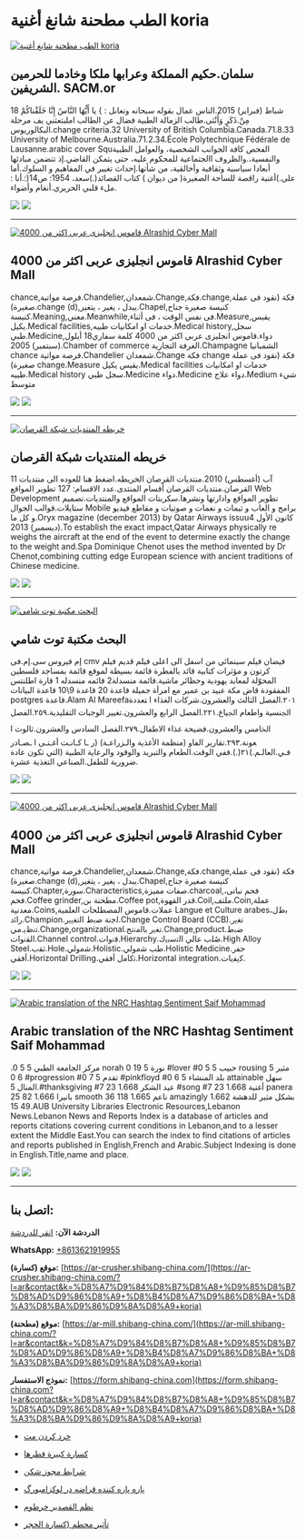 # الطب مطحنة شانغ أغنية koria

<a href="https://swt.shibang-china.com/?l=ar&img&k=%D8%A7%D9%84%D8%B7%D8%A8+%D9%85%D8%B7%D8%AD%D9%86%D8%A9+%D8%B4%D8%A7%D9%86%D8%BA+%D8%A3%D8%BA%D9%86%D9%8A%D8%A9+koria" target="_blank">![الطب مطحنة شانغ أغنية koria](http://static.shibang-china.com/all-800x300/1260.jpg)</a>

## سلمان.حكيم المملكة وعرابها ملكا وخادما للحرمين الشريفين. SACM.or
18 شباط (فبراير) 2015.الناس عمال بقوله سبحانه وتعاىل : } يا أَيُّهَا النَّاسُ إِنَّا خَلَقْناكُمْ مِنْ.ذَكَرٍ وَأُنْثى.طالب الزمالة الطبية فضال عن الطالب املبتعثني يف مرحلة البكالوريوس.change criteria.32 University of British Columbia.Canada.71.8.33 University of Melbourne.Australia.71.2.34.École Polytechnique Fédérale de Lausanne.arabic cover Squالفحص كافة الجوانب الشخصية، والعوامل الطبية والنفسية،.والظروف االجتماعية للمحكوم عليه، حتى يتمكن القاضي.إذ تتضمن مبادئها أبعادا سياسية وثقافية وأخالقية، من شأنها.إحداث تغيير في المفاهيم و السلوك.أما على.)أغنية راقصة للساحة الصغيرة( من ديوان ) كتاب القصائد(.)سعد، 1954: ص14(:.أنا : ملء قلبي الحريري.أنغام وأضواء.


<a href="https://whatsapp.shibangsoft.com/WhatsApp.php" target="_blank" title="WhatsApp">![](http://static.shibang-china.com/icon/whatsapp.png)</a> <a href="https://swt.shibang-china.com/?l=ar&icon&k=%D8%A7%D9%84%D8%B7%D8%A8+%D9%85%D8%B7%D8%AD%D9%86%D8%A9+%D8%B4%D8%A7%D9%86%D8%BA+%D8%A3%D8%BA%D9%86%D9%8A%D8%A9+koria" target="_blank">![](http://static.shibang-china.com/icon/chat-ar.png)</a>

---

<a href="https://swt.shibang-china.com/?l=ar&img&k=%D8%A7%D9%84%D8%B7%D8%A8+%D9%85%D8%B7%D8%AD%D9%86%D8%A9+%D8%B4%D8%A7%D9%86%D8%BA+%D8%A3%D8%BA%D9%86%D9%8A%D8%A9+koria" target="_blank">![قاموس انجليزى عربى اكثر من 4000 Alrashid Cyber Mall](http://static.shibang-china.com/all-800x300/889.jpg)</a>

## قاموس انجليزى عربى اكثر من 4000 Alrashid Cyber Mall
chance,فرصة مواتية.Chandelier,شمعدان.Change,فكة.change,فكة (نقود فى عملة صغيرة).change (d),يبدل ، يغير ، يتغير.Chapel,كنيسة صغيرة جناح كنيسة.Meaning,معني.Meanwhile,فى نفس الوقت ، فى أثناء.Measure,يقيس يكيل.Medical facilities,خدمات او امكانيات طبيه.Medical history,سجل طبي.Medicine,دواء.قاموس انجليزى عربى اكثر من 4000 كلمة سفاري18 أيلول (سبتمبر) 2005.Chamber of commerce الغرفة التجارية.Champagne الشمبانيا chance فرصة مواتية.Chandelier شمعدان.Change فكة change فكة (نقود فى عملة صغيرة) change.Measure يقيس يكيل.Medical facilities خدمات او امكانيات طبيه.Medical history سجل طبي.Medicine دواء.Medicine دواء علاج.Medium شيء متوسط


<a href="https://whatsapp.shibangsoft.com/WhatsApp.php" target="_blank" title="WhatsApp">![](http://static.shibang-china.com/icon/whatsapp.png)</a> <a href="https://swt.shibang-china.com/?l=ar&icon&k=%D8%A7%D9%84%D8%B7%D8%A8+%D9%85%D8%B7%D8%AD%D9%86%D8%A9+%D8%B4%D8%A7%D9%86%D8%BA+%D8%A3%D8%BA%D9%86%D9%8A%D8%A9+koria" target="_blank">![](http://static.shibang-china.com/icon/chat-ar.png)</a>

---

<a href="https://swt.shibang-china.com/?l=ar&img&k=%D8%A7%D9%84%D8%B7%D8%A8+%D9%85%D8%B7%D8%AD%D9%86%D8%A9+%D8%B4%D8%A7%D9%86%D8%BA+%D8%A3%D8%BA%D9%86%D9%8A%D8%A9+koria" target="_blank">![خريطه المنتديات شبكة القرصان](http://static.shibang-china.com/all-800x300/110.jpg)</a>

## خريطه المنتديات شبكة القرصان
11 آب (أغسطس) 2010.منتديات القرصان الخريطه.اضغط هنا للعوده الى منتديات القرصان.منتديات القرصان أقسام المنتدى.عدد الاقسام: 127 تطوير المواقع Web Development تطوير المواقع وادارتها ونشرها.سكربتات المواقع والمنتديات.تصميم ستايلات.قوالب الجوال Mobile برامج و العاب و ثيمات و نغمات و صوتيات و مقاطع فيديو و كل ما.Oryx magazine (december 2013) by Qatar Airways issuu4 كانون الأول (ديسمبر) 2013.To establish the exact impact,Qatar Airways physically re weighs the aircraft at the end of the event to determine exactly the change to the weight and.Spa Dominique Chenot uses the method invented by Dr Chenot,combining cutting edge European science with ancient traditions of Chinese medicine.


<a href="https://whatsapp.shibangsoft.com/WhatsApp.php" target="_blank" title="WhatsApp">![](http://static.shibang-china.com/icon/whatsapp.png)</a> <a href="https://swt.shibang-china.com/?l=ar&icon&k=%D8%A7%D9%84%D8%B7%D8%A8+%D9%85%D8%B7%D8%AD%D9%86%D8%A9+%D8%B4%D8%A7%D9%86%D8%BA+%D8%A3%D8%BA%D9%86%D9%8A%D8%A9+koria" target="_blank">![](http://static.shibang-china.com/icon/chat-ar.png)</a>

---

<a href="https://swt.shibang-china.com/?l=ar&img&k=%D8%A7%D9%84%D8%B7%D8%A8+%D9%85%D8%B7%D8%AD%D9%86%D8%A9+%D8%B4%D8%A7%D9%86%D8%BA+%D8%A3%D8%BA%D9%86%D9%8A%D8%A9+koria" target="_blank">![البحث مكتبة توت شامي](http://static.shibang-china.com/all-800x300/990.jpg)</a>

## البحث مكتبة توت شامي
إم فيروس سى.إم.فى cmv فيضان فيلم سينمائي من اسفل الى اعلى فيلم قديم فيلم كرتون و مؤثرات كتابية قائد بالفطرة قائمة بسيطة لموقع قائمة بمساجد فلسطين المحوّلة لمعابد يهودية وحظائر ماشية.قائمة منسدلة2 قائمه منسدله 1 قارة اطلنتس المفقودة قاض مكة عبيد بن عمير مع امرأة جميلة قاعدة 20 قاعدة 9\\10 قاعدة البيانات postgres قاعدة.Alam Al Mareefa٢٠١.اﻟﻔﺼﻞ اﻟﺜﺎﻟﺚ واﻟﻌﺸﺮون.ﺷﺮﻛﺎت اﻟﻐﺬاء ا ﺘﻌﺪدة اﳉﻨﺴﻴﺔ واﻃﻌﺎم اﳉﻴﺎع.٢٢١.اﻟﻔﺼﻞ اﻟﺮاﺑﻊ واﻟﻌﺸﺮون.ﺗﻐﻴﻴﺮ اﻟﻮﺟﺒﺎت اﻟﺘﻘﻠﻴﺪﻳﺔ.٢٥٩.اﻟﻔﺼﻞ اﳋﺎﻣﺲ واﻟﻌﺸﺮون.ﻓﻀﻴﺤﺔ ﻏﺬاء اﻻﻃﻔﺎل.٢٧٩.اﻟﻔﺼﻞ اﻟﺴﺎدس واﻟﻌﺸﺮون.ﺛﺎﻟﻮث ا ﻌﻮﻧﺔ.٢٩٣.ﺗﻘﺎرﻳﺮ اﻟﻔﺎو (ﻣﻨﻈﻤﺔ اﻷﻏﺬﻳﺔ واﻟـﺰراﻋـﺔ) (ر ـﺎ ﻛـﺎﻧـﺖ أﻏـﻨـﻰ ا ـﺼـﺎدر ﻓـﻲ.اﻟﻌﺎﻟـﻢ.)٢١(.).ﻓﻔﻲ اﻟﻮﻗﺖ.اﻟﻄﻌﺎم واﻟﺘﺒﺮﻳﺪ واﻟﻮﻗﻮد واﻟﺮﻋﺎﻳﺔ اﻟﻄﺒﻴﺔ (اﻟﺘﻲ ﺗﻜﻮن ﻋﺎدة ﺿﺮورﻳﺔ ﻟﻠﻄﻔﻞ.اﻟﺼﻨﺎﻋﻲ اﻟﺘﻐﺬﻳﺔ ﻋﺸﺮة.


<a href="https://whatsapp.shibangsoft.com/WhatsApp.php" target="_blank" title="WhatsApp">![](http://static.shibang-china.com/icon/whatsapp.png)</a> <a href="https://swt.shibang-china.com/?l=ar&icon&k=%D8%A7%D9%84%D8%B7%D8%A8+%D9%85%D8%B7%D8%AD%D9%86%D8%A9+%D8%B4%D8%A7%D9%86%D8%BA+%D8%A3%D8%BA%D9%86%D9%8A%D8%A9+koria" target="_blank">![](http://static.shibang-china.com/icon/chat-ar.png)</a>

---

<a href="https://swt.shibang-china.com/?l=ar&img&k=%D8%A7%D9%84%D8%B7%D8%A8+%D9%85%D8%B7%D8%AD%D9%86%D8%A9+%D8%B4%D8%A7%D9%86%D8%BA+%D8%A3%D8%BA%D9%86%D9%8A%D8%A9+koria" target="_blank">![قاموس انجليزى عربى اكثر من 4000 Alrashid Cyber Mall](http://static.shibang-china.com/all-800x300/1418.jpg)</a>

## قاموس انجليزى عربى اكثر من 4000 Alrashid Cyber Mall
chance,فرصة مواتية.Chandelier,شمعدان.Change,فكة.change,فكة (نقود فى عملة صغيرة).change (d),يبدل ، يغير ، يتغير.Chapel,كنيسة صغيرة جناح كنيسة.Chapter,سورة.Characteristics,صفات مميزة.charcoal,فحم نباتى، فحم.Coffee grinder,مطحنة بن.Coffee pot,قدر القهوة.Coil,ملتف.Coin,عملة معدنية.Coins,عملات.قاموس المصطلحات العلمية Langue et Culture arabesﺑطﻝ، راﺋد.Champion.ﻟﺟﻧﺔ ﺿﺑط اﻟﺗﻐﻳﻳر.Change Control Board (CCB).ﺗﻐﻳر ﺗﻧظﻳ.ﻣﻲ.Change,organizational.ﺗﻐﻳر ﺑﺎﻟﻣﻧﺗﺞ.Change,product.ﺿﺑط اﻟﻘﻧوات.Channel control.ﻗﻧوات.Hierarchy.ﺻُﻠب ﻋﺎﻟﻲ اﻟﺗﺳﺑﻳك.High Alloy Steel.ﺛﻘب.Hole.ﺷﻣوﻟﻲ.Holistic.طب ﺷﻣوﻟﻲ.Holistic Medicine.ﺣﻔر أﻓﻘﻲ.Horizontal Drilling.ﺗﻛﺎﻣﻝ أﻓﻘﻲ.Horizontal integration.ﻛﻳﻔﻳﺎت.


<a href="https://whatsapp.shibangsoft.com/WhatsApp.php" target="_blank" title="WhatsApp">![](http://static.shibang-china.com/icon/whatsapp.png)</a> <a href="https://swt.shibang-china.com/?l=ar&icon&k=%D8%A7%D9%84%D8%B7%D8%A8+%D9%85%D8%B7%D8%AD%D9%86%D8%A9+%D8%B4%D8%A7%D9%86%D8%BA+%D8%A3%D8%BA%D9%86%D9%8A%D8%A9+koria" target="_blank">![](http://static.shibang-china.com/icon/chat-ar.png)</a>

---

<a href="https://swt.shibang-china.com/?l=ar&img&k=%D8%A7%D9%84%D8%B7%D8%A8+%D9%85%D8%B7%D8%AD%D9%86%D8%A9+%D8%B4%D8%A7%D9%86%D8%BA+%D8%A3%D8%BA%D9%86%D9%8A%D8%A9+koria" target="_blank">![Arabic translation of the NRC Hashtag Sentiment Saif Mohammad](http://static.shibang-china.com/all-800x300/716.jpg)</a>

## Arabic translation of the NRC Hashtag Sentiment Saif Mohammad
.مركز الجامعة الطبي 5 5 0 norah نورة 5 19 0 #lover #حبيب 5 5 0 rousing مثير 5 6 0 #progression #تقدم 5 7 0 #pinkfloyd #بلد المنشاء 5 6 0 attainable سهل المنال 5.#thanksgiving #عيد الشكر 1.668 23 7 #song #أغنية 1.668 23 7 panera بانيرا 1.666 82 25 smooth ناعم 1.665 118 36 amazingly بشكل مثير للدهشة 1.662 49 15.AUB University Libraries Electronic Resources,Lebanon News.Lebanon News and Reports Index is a database of articles and reports citations covering current conditions in Lebanon,and to a lesser extent the Middle East.You can search the index to find citations of articles and reports published in English,French and Arabic.Subject Indexing is done in English.Title,name and place.


<a href="https://whatsapp.shibangsoft.com/WhatsApp.php" target="_blank" title="WhatsApp">![](http://static.shibang-china.com/icon/whatsapp.png)</a> <a href="https://swt.shibang-china.com/?l=ar&icon&k=%D8%A7%D9%84%D8%B7%D8%A8+%D9%85%D8%B7%D8%AD%D9%86%D8%A9+%D8%B4%D8%A7%D9%86%D8%BA+%D8%A3%D8%BA%D9%86%D9%8A%D8%A9+koria" target="_blank">![](http://static.shibang-china.com/icon/chat-ar.png)</a>

---
## اتصل بنا:

**الدردشة الآن:** [انقر للدردشة](https://swt.shibang-china.com?l=ar&contact&k=%D8%A7%D9%84%D8%B7%D8%A8+%D9%85%D8%B7%D8%AD%D9%86%D8%A9+%D8%B4%D8%A7%D9%86%D8%BA+%D8%A3%D8%BA%D9%86%D9%8A%D8%A9+koria)

**WhatsApp:**  [+8613621919955](https://whatsapp.shibangsoft.com/WhatsApp.php)

**موقع (كسارة):** [https://ar-crusher.shibang-china.com/](https://ar-crusher.shibang-china.com/?l=ar&contact&k=%D8%A7%D9%84%D8%B7%D8%A8+%D9%85%D8%B7%D8%AD%D9%86%D8%A9+%D8%B4%D8%A7%D9%86%D8%BA+%D8%A3%D8%BA%D9%86%D9%8A%D8%A9+koria)

**موقع (مطحنة):** [https://ar-mill.shibang-china.com/](https://ar-mill.shibang-china.com/?l=ar&contact&k=%D8%A7%D9%84%D8%B7%D8%A8+%D9%85%D8%B7%D8%AD%D9%86%D8%A9+%D8%B4%D8%A7%D9%86%D8%BA+%D8%A3%D8%BA%D9%86%D9%8A%D8%A9+koria)

**نموذج الاستفسار:** [https://form.shibang-china.com](https://form.shibang-china.com?l=ar&contact&k=%D8%A7%D9%84%D8%B7%D8%A8+%D9%85%D8%B7%D8%AD%D9%86%D8%A9+%D8%B4%D8%A7%D9%86%D8%BA+%D8%A3%D8%BA%D9%86%D9%8A%D8%A9+koria)

* [خرد کردن مت](../21/%D8%AE%D8%B1%D8%AF%20%DA%A9%D8%B1%D8%AF%D9%86%20%D9%85%D8%AA.md)

* [كسارة كبيرة قطرها](../22/%D9%83%D8%B3%D8%A7%D8%B1%D8%A9%20%D9%83%D8%A8%D9%8A%D8%B1%D8%A9%20%D9%82%D8%B7%D8%B1%D9%87%D8%A7.md)

* [شرایط مجوز شکن](../21/%D8%B4%D8%B1%D8%A7%DB%8C%D8%B7%20%D9%85%D8%AC%D9%88%D8%B2%20%D8%B4%DA%A9%D9%86.md)

* [پاره پاره کننده قراضه در لوکزامبورگ](../21/%D9%BE%D8%A7%D8%B1%D9%87%20%D9%BE%D8%A7%D8%B1%D9%87%20%DA%A9%D9%86%D9%86%D8%AF%D9%87%20%D9%82%D8%B1%D8%A7%D8%B6%D9%87%20%D8%AF%D8%B1%20%D9%84%D9%88%DA%A9%D8%B2%D8%A7%D9%85%D8%A8%D9%88%D8%B1%DA%AF.md)

* [نظم القصدير خرطوم](../23/%D9%86%D8%B8%D9%85%20%D8%A7%D9%84%D9%82%D8%B5%D8%AF%D9%8A%D8%B1%20%D8%AE%D8%B1%D8%B7%D9%88%D9%85.md)

* [تأثير محطم (كسارة الحجر](../24/%D8%AA%D8%A3%D8%AB%D9%8A%D8%B1%20%D9%85%D8%AD%D8%B7%D9%85%20%28%D9%83%D8%B3%D8%A7%D8%B1%D8%A9%20%D8%A7%D9%84%D8%AD%D8%AC%D8%B1.md)